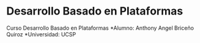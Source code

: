 # Desarrollo Basado en Plataformas
Curso Desarrollo Basado en Plataformas
*Alumno: Anthony Angel Briceño Quiroz
*Universidad: UCSP
